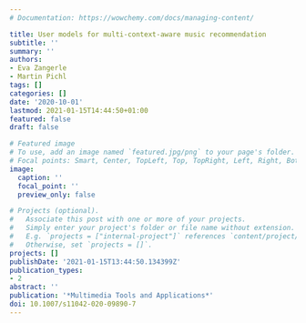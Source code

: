 ```yaml
---
# Documentation: https://wowchemy.com/docs/managing-content/

title: User models for multi-context-aware music recommendation
subtitle: ''
summary: ''
authors:
- Eva Zangerle
- Martin Pichl
tags: []
categories: []
date: '2020-10-01'
lastmod: 2021-01-15T14:44:50+01:00
featured: false
draft: false

# Featured image
# To use, add an image named `featured.jpg/png` to your page's folder.
# Focal points: Smart, Center, TopLeft, Top, TopRight, Left, Right, BottomLeft, Bottom, BottomRight.
image:
  caption: ''
  focal_point: ''
  preview_only: false

# Projects (optional).
#   Associate this post with one or more of your projects.
#   Simply enter your project's folder or file name without extension.
#   E.g. `projects = ["internal-project"]` references `content/project/deep-learning/index.md`.
#   Otherwise, set `projects = []`.
projects: []
publishDate: '2021-01-15T13:44:50.134399Z'
publication_types:
- 2
abstract: ''
publication: '*Multimedia Tools and Applications*'
doi: 10.1007/s11042-020-09890-7
---
```

